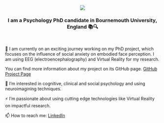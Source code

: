 <h1 align="center">
    <img src="https://readme-typing-svg.herokuapp.com/?font=Righteous&size=35&center=true&vCenter=true&width=500&height=70&duration=4000&lines=Hi+There!+👋;+I'm+Damla+Kuleli!;" />
</h1>

<h3 align="center"> I am a Psychology PhD candidate in Bournemouth University, England 📚🔍 </h3>

<br/>

🔭 I am currently on an exciting journey working on my PhD project, which focuses on the influence of social anxiety on embodied face perception. I am using EEG (electroencephalography) and Virtual Reality for my research.

  You can find more information about my project on its GitHub page. [GitHub Project Page](https://github.com/SAEFP)
  
🧠 I’m interested in cognitive, clinical and social psychology and using neuroimagining techniques.
  
⚡ I’m passionate about using cutting edge technologies like Virtual Reality on impactful research.
  
📫 How to reach me: [LinkedIn](https://www.linkedin.com/in/damlakuleli/)

